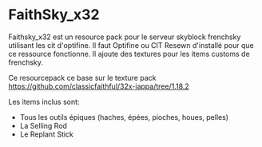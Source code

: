 # FaithSky_x32
 
Faithsky_x32 est un resource pack pour le serveur skyblock frenchsky utilisant les cit d'optifine.
Il faut Optifine ou CIT Resewn d'installé pour que ce ressource fonctionne.
Il ajoute des textures pour les items customs de frenchsky.

Ce resourcepack ce base sur le texture pack https://github.com/classicfaithful/32x-jappa/tree/1.18.2

Les items inclus sont:
 - Tous les outils épiques (haches, épées, pioches, houes, pelles)
 - La Selling Rod
 - Le Replant Stick
